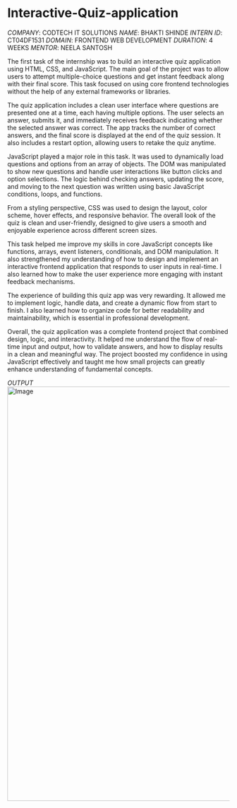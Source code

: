 # Interactive-Quiz-application
*COMPANY*: CODTECH IT SOLUTIONS
*NAME*: BHAKTI SHINDE
*INTERN ID*: CT04DF1531
*DOMAIN*: FRONTEND WEB DEVELOPMENT
*DURATION*: 4 WEEKS
*MENTOR*: NEELA SANTOSH

The first task of the internship was to build an interactive quiz application using HTML, CSS, and JavaScript. The main goal of the project was to allow users to attempt multiple-choice questions and get instant feedback along with their final score. This task focused on using core frontend technologies without the help of any external frameworks or libraries.

The quiz application includes a clean user interface where questions are presented one at a time, each having multiple options. The user selects an answer, submits it, and immediately receives feedback indicating whether the selected answer was correct. The app tracks the number of correct answers, and the final score is displayed at the end of the quiz session. It also includes a restart option, allowing users to retake the quiz anytime.

JavaScript played a major role in this task. It was used to dynamically load questions and options from an array of objects. The DOM was manipulated to show new questions and handle user interactions like button clicks and option selections. The logic behind checking answers, updating the score, and moving to the next question was written using basic JavaScript conditions, loops, and functions.

From a styling perspective, CSS was used to design the layout, color scheme, hover effects, and responsive behavior. The overall look of the quiz is clean and user-friendly, designed to give users a smooth and enjoyable experience across different screen sizes.

This task helped me improve my skills in core JavaScript concepts like functions, arrays, event listeners, conditionals, and DOM manipulation. It also strengthened my understanding of how to design and implement an interactive frontend application that responds to user inputs in real-time. I also learned how to make the user experience more engaging with instant feedback mechanisms.

The experience of building this quiz app was very rewarding. It allowed me to implement logic, handle data, and create a dynamic flow from start to finish. I also learned how to organize code for better readability and maintainability, which is essential in professional development.

Overall, the quiz application was a complete frontend project that combined design, logic, and interactivity. It helped me understand the flow of real-time input and output, how to validate answers, and how to display results in a clean and meaningful way. The project boosted my confidence in using JavaScript effectively and taught me how small projects can greatly enhance understanding of fundamental concepts.

*OUTPUT*
<img width="1920" height="937" alt="Image" src="https://github.com/user-attachments/assets/4bcc00f1-0e7d-4d5d-9022-088b9cc8a6b2" />

